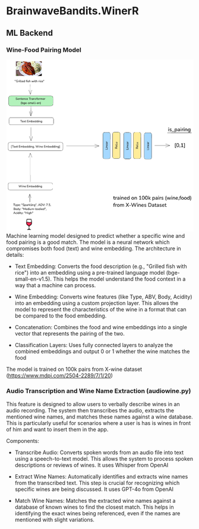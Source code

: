 ﻿# BrainwaveBandits.WinerR


## ML Backend

### Wine-Food Pairing Model
![Model Architecture](assets/mod_arc.png)
Machine learning model designed to predict whether a specific wine and food pairing is a good match.
The model is a neural network which compromises both food (text) and wine embedding. The architecture in details:

- Text Embedding: Converts the food description (e.g., "Grilled fish with rice") into an embedding using a pre-trained language model (bge-small-en-v1.5). This helps the model understand the food context in a way that a machine can process.

- Wine Embedding: Converts wine features (like Type, ABV, Body, Acidity) into an embedding using a custom projection layer. This allows the model to represent the characteristics of the wine in a format that can be compared to the food embedding.

- Concatenation: Combines the food and wine embeddings into a single vector that represents the pairing of the two.

- Classification Layers: Uses fully connected layers to analyze the combined embeddings and output 0 or 1 whether the wine matches the food


The model is trained on 100k pairs from X-wine dataset (https://www.mdpi.com/2504-2289/7/1/20)

### Audio Transcription and Wine Name Extraction (audiowine.py)
This feature is designed to allow users to verbally describe wines in an audio recording. The system then transcribes the audio, extracts the mentioned wine names, and matches these names against a wine database. This is particularly useful for scenarios where a user is has is wines in front of him and want to insert them in the app.

Components:
- Transcribe Audio: Converts spoken words from an audio file into text using a speech-to-text model. This allows the system to process spoken descriptions or reviews of wines. It uses Whisper from OpenAI

- Extract Wine Names: Automatically identifies and extracts wine names from the transcribed text. This step is crucial for recognizing which specific wines are being discussed. It uses GPT-4o from OpenAI

- Match Wine Names: Matches the extracted wine names against a database of known wines to find the closest match. This helps in identifying the exact wines being referenced, even if the names are mentioned with slight variations.
